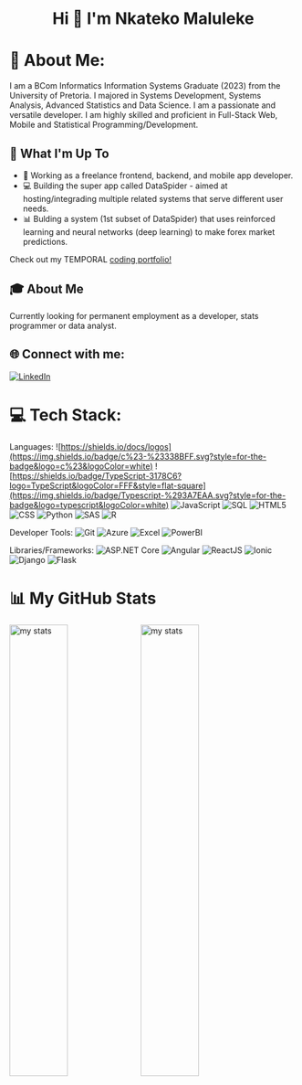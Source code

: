 <h1 align="center">Hi 👋 I'm Nkateko Maluleke</h1>

# 💫 About Me:
I am a BCom Informatics Information Systems Graduate (2023) from the University of Pretoria. I majored in Systems Development, Systems Analysis, Advanced Statistics and Data Science.
I am a passionate and versatile developer. I am highly skilled and proficient in Full-Stack Web, Mobile and Statistical Programming/Development.

## 🚀 What I'm Up To

- 👷 Working as a freelance frontend, backend, and mobile app developer.
- 💻 Building the super app called DataSpider - aimed at hosting/integrading multiple related systems that serve different user needs.
- 📊 Bulding a system (1st subset of DataSpider) that uses reinforced learning and neural networks (deep learning) to make forex market predictions.

Check out my TEMPORAL [coding portfolio!](https://nkateko117.github.io/)

## 🎓 About Me

Currently looking for permanent employment as a developer, stats programmer or data analyst.

## 🌐 Connect with me:
[![LinkedIn](https://img.shields.io/badge/LinkedIn-%230077B5.svg?logo=linkedin&logoColor=white)](https://www.linkedin.com/in/nkateko117/)
# 💻 Tech Stack:
Languages: 
![https://shields.io/docs/logos](https://img.shields.io/badge/c%23-%23338BFF.svg?style=for-the-badge&logo=c%23&logoColor=white)
![https://shields.io/badge/TypeScript-3178C6?logo=TypeScript&logoColor=FFF&style=flat-square](https://img.shields.io/badge/Typescript-%293A7EAA.svg?style=for-the-badge&logo=typescript&logoColor=white)
![JavaScript](https://img.shields.io/badge/javascript-%23323330.svg?style=for-the-badge&logo=javascript&logoColor=%23F7DF1E) 
![SQL](https://img.shields.io/badge/sql-%2307405e.svg?style=for-the-badge&logo=postgresql&logoColor=white) 
![HTML5](https://img.shields.io/badge/html5-%23E34F26.svg?style=for-the-badge&logo=html5&logoColor=white) 
![CSS](https://img.shields.io/badge/css-%231572B6.svg?style=for-the-badge&logo=css3&logoColor=white) 
![Python](https://img.shields.io/badge/python-%233776AB.svg?style=for-the-badge&logo=python&logoColor=white) 
![SAS](https://img.shields.io/badge/SAS-%2300A699?style=for-the-badge&logo=SAS&logoColor=white)
![R](https://img.shields.io/badge/R-%28276EFF.svg?style=for-the-badge&logo=R-lang&logoColor=white)

Developer Tools: 
![Git](https://img.shields.io/badge/git-%23F05033.svg?style=for-the-badge&logo=git&logoColor=white)
![Azure](https://img.shields.io/badge/Microsoft_Azure-0078D4?style=for-the-badge&logo=microsoft-azure&logoColor=white) 
![Excel](https://img.shields.io/badge/Excel-%243498DB.svg?style=for-the-badge&logo=Excel&logoColor=white)
![PowerBI](https://img.shields.io/badge/PowerBI-F2C811?style=for-the-badge&logo=powerbi&logoColor=black) 

Libraries/Frameworks: 
![ASP.NET Core](https://img.shields.io/badge/ASP.NET_Core-%235C2D91.svg?style=for-the-badge&logo=.net&logoColor=white)
![Angular](https://img.shields.io/badge/angular-%23DD0031.svg?style=for-the-badge&logo=angular&logoColor=white)
![ReactJS](https://img.shields.io/badge/react-%2320232a.svg?style=for-the-badge&logo=react&logoColor=%2361DAFB)
![Ionic](https://img.shields.io/badge/ionic-%23323330.svg?style=for-the-badge&logo=ionic&logoColor=white)
![Django](https://img.shields.io/badge/django-%23092E20.svg?style=for-the-badge&logo=django&logoColor=white)
![Flask](https://img.shields.io/badge/Flask-%23000.svg?style=for-the-badge&logo=flask&logoColor=white)


# 📊 My GitHub Stats

<img alt="my stats" align="left" width="45%" src="https://github-readme-stats.vercel.app/api?username=nkateko117&show_icons=true&theme=merko"/>

<img alt="my stats" align="left" width="45%" src="https://github-readme-stats.vercel.app/api/top-langs/?username=nkateko117&layout=compact&langs_count=20&theme=merko&exclude_repo=Vehicle-Reviews-Analysis"/>

<!--
https://github.com/anuraghazra/github-readme-stats

**nkateko117/nkateko117** is a ✨ _special_ ✨ repository because its `README.md` (this file) appears on your GitHub profile.

Here are some ideas to get you started:

- 🔭 I’m currently working on ...
- 🌱 I’m currently learning ...
- 👯 I’m looking to collaborate on ...
- 🤔 I’m looking for help with ...
- 💬 Ask me about ...
- 📫 How to reach me: ...
- 😄 Pronouns: ...
- ⚡ Fun fact: ...
-->
